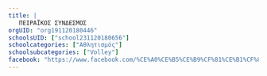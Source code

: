 ```yaml
---
title: |
   ΠΕΙΡΑΪΚΟΣ ΣΥΝΔΕΣΜΟΣ
orgUID: "org191120180446"
schoolsUID: ["school231120180656"]
schoolcategories: ["Αθλητισμός"]
schoolsubcategories: ["Volley"]
facebook: "https://www.facebook.com/%CE%A0%CE%B5%CE%B9%CF%81%CE%B1%CF%8A%CE%BA%CF%8C%CF%82-%CE%A3%CF%8D%CE%BD%CE%B4%CE%B5%CF%83%CE%BC%CE%BF%CF%82-official-229264990432678/"
---
```



